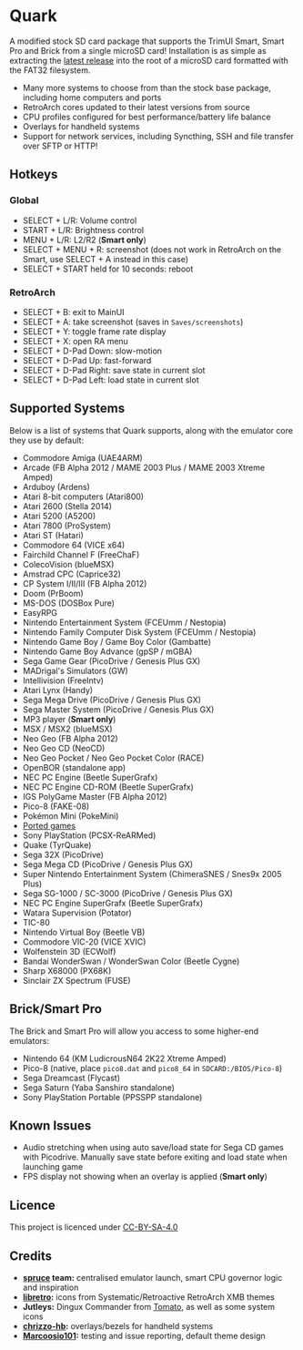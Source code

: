 # Quark

A modified stock SD card package that supports the TrimUI Smart, Smart Pro and Brick from a single microSD card!
Installation is as simple as extracting the [latest release](https://github.com/cobaltgit/Quark/releases/latest) into the root of a microSD card formatted with the FAT32 filesystem.

* Many more systems to choose from than the stock base package, including home computers and ports
* RetroArch cores updated to their latest versions from source
* CPU profiles configured for best performance/battery life balance
* Overlays for handheld systems
* Support for network services, including Syncthing, SSH and file transfer over SFTP or HTTP!

## Hotkeys

### Global

* SELECT + L/R: Volume control
* START + L/R: Brightness control
* MENU + L/R: L2/R2 (**Smart only**)
* SELECT + MENU + R: screenshot (does not work in RetroArch on the Smart, use SELECT + A instead in this case)
* SELECT + START held for 10 seconds: reboot

### RetroArch

* SELECT + B: exit to MainUI
* SELECT + A: take screenshot (saves in `Saves/screenshots`)
* SELECT + Y: toggle frame rate display
* SELECT + X: open RA menu
* SELECT + D-Pad Down: slow-motion
* SELECT + D-Pad Up: fast-forward
* SELECT + D-Pad Right: save state in current slot
* SELECT + D-Pad Left: load state in current slot

## Supported Systems

Below is a list of systems that Quark supports, along with the emulator core they use by default:

* Commodore Amiga (UAE4ARM)
* Arcade (FB Alpha 2012 / MAME 2003 Plus / MAME 2003 Xtreme Amped)
* Arduboy (Ardens)
* Atari 8-bit computers (Atari800)
* Atari 2600 (Stella 2014)
* Atari 5200 (A5200)
* Atari 7800 (ProSystem)
* Atari ST (Hatari)
* Commodore 64 (VICE x64)
* Fairchild Channel F (FreeChaF)
* ColecoVision (blueMSX)
* Amstrad CPC (Caprice32)
* CP System I/II/III (FB Alpha 2012)
* Doom (PrBoom)
* MS-DOS (DOSBox Pure)
* EasyRPG
* Nintendo Entertainment System (FCEUmm / Nestopia)
* Nintendo Family Computer Disk System (FCEUmm / Nestopia)
* Nintendo Game Boy / Game Boy Color (Gambatte)
* Nintendo Game Boy Advance (gpSP / mGBA)
* Sega Game Gear (PicoDrive / Genesis Plus GX)
* MADrigal's Simulators (GW)
* Intellivision (FreeIntv)
* Atari Lynx (Handy)
* Sega Mega Drive (PicoDrive / Genesis Plus GX)
* Sega Master System (PicoDrive / Genesis Plus GX)
* MP3 player (**Smart only**)
* MSX / MSX2 (blueMSX)
* Neo Geo (FB Alpha 2012)
* Neo Geo CD (NeoCD)
* Neo Geo Pocket / Neo Geo Pocket Color (RACE)
* OpenBOR (standalone app)
* NEC PC Engine (Beetle SuperGrafx)
* NEC PC Engine CD-ROM (Beetle SuperGrafx)
* IGS PolyGame Master (FB Alpha 2012)
* Pico-8 (FAKE-08)
* Pokémon Mini (PokeMini)
* [Ported games](https://github.com/cobaltgit/Quark-Gluons/releases/tag/ports)
* Sony PlayStation (PCSX-ReARMed)
* Quake (TyrQuake)
* Sega 32X (PicoDrive)
* Sega Mega CD (PicoDrive / Genesis Plus GX)
* Super Nintendo Entertainment System (ChimeraSNES / Snes9x 2005 Plus)
* Sega SG-1000 / SC-3000 (PicoDrive / Genesis Plus GX)
* NEC PC Engine SuperGrafx (Beetle SuperGrafx)
* Watara Supervision (Potator)
* TIC-80
* Nintendo Virtual Boy (Beetle VB)
* Commodore VIC-20 (VICE XVIC)
* Wolfenstein 3D (ECWolf)
* Bandai WonderSwan / WonderSwan Color (Beetle Cygne)
* Sharp X68000 (PX68K)
* Sinclair ZX Spectrum (FUSE)

## Brick/Smart Pro

The Brick and Smart Pro will allow you access to some higher-end emulators:

* Nintendo 64 (KM LudicrousN64 2K22 Xtreme Amped)
* Pico-8 (native, place `pico8.dat` and `pico8_64` in `SDCARD:/BIOS/Pico-8`)
* Sega Dreamcast (Flycast)
* Sega Saturn (Yaba Sanshiro standalone)
* Sony PlayStation Portable (PPSSPP standalone)

## Known Issues

* Audio stretching when using auto save/load state for Sega CD games with Picodrive. Manually save state before exiting and load state when launching game
* FPS display not showing when an overlay is applied (**Smart only**)

## Licence

This project is licenced under [CC-BY-SA-4.0](https://creativecommons.org/licenses/by-sa/4.0/deed.en)

## Credits

* **[spruce](https://github.com/spruceUI) team:** centralised emulator launch, smart CPU governor logic and inspiration
* **[libretro](https://www.retroarch.com/):** icons from Systematic/Retroactive RetroArch XMB themes
* **Jutleys:** Dingux Commander from [Tomato](https://github.com/Jutleys/Trimui-Smart-Tomato), as well as some system icons
* **[chrizzo-hb](https://github.com/chrizzo-hb/knulli-bezels):** overlays/bezels for handheld systems
* **[Marcoosio101](https://github.com/Marcoosio101):** testing and issue reporting, default theme design